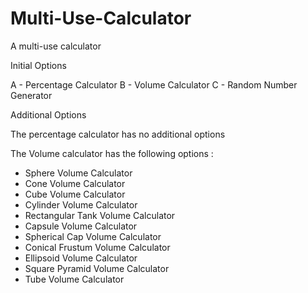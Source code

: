 # Multi-Use-Calculator
A multi-use calculator

Initial Options

A - Percentage Calculator
B - Volume Calculator
C - Random Number Generator

Additional Options

The percentage calculator has no additional options

The Volume calculator has the following options :
- Sphere Volume Calculator
- Cone Volume Calculator
- Cube Volume Calculator
- Cylinder Volume Calculator
- Rectangular Tank Volume Calculator
- Capsule Volume Calculator
- Spherical Cap Volume Calculator
- Conical Frustum Volume Calculator
- Ellipsoid Volume Calculator
- Square Pyramid Volume Calculator
- Tube Volume Calculator
